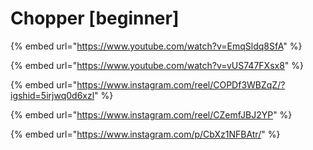 # Chopper \[beginner]

{% embed url="https://www.youtube.com/watch?v=EmqSldq8SfA" %}

{% embed url="https://www.youtube.com/watch?v=vUS747FXsx8" %}

{% embed url="https://www.instagram.com/reel/COPDf3WBZqZ/?igshid=5irjwq0d6xzl" %}

{% embed url="https://www.instagram.com/reel/CZemfJBJ2YP" %}

{% embed url="https://www.instagram.com/p/CbXz1NFBAtr/" %}
